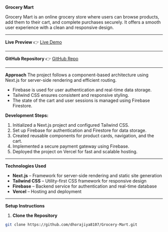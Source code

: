 **Grocery Mart**

Grocery Mart is an online grocery store where users can browse products, add them to their cart, and complete purchases securely. It offers a smooth user experience with a clean and responsive design.

---

**Live Preview**
👉 [Live Demo](https://grocery-mart-dev-dhorajiyas-projects.vercel.app/)

---

**GitHub Repository**
👉 [GitHub Repo](https://github.com/dhorajiya8107/Grocery-Mart)

---

**Approach**
The project follows a component-based architecture using Next.js for server-side rendering and efficient routing.
- Firebase is used for user authentication and real-time data storage.
- Tailwind CSS ensures consistent and responsive styling.
- The state of the cart and user sessions is managed using Firebase Firestore.

**Development Steps:**
1. Initialized a Next.js project and configured Tailwind CSS.
2. Set up Firebase for authentication and Firestore for data storage.
3. Created reusable components for product cards, navigation, and the cart.
4. Implemented a secure payment gateway using Firebase.
5. Deployed the project on Vercel for fast and scalable hosting.

---

**Technologies Used**
- **Next.js** – Framework for server-side rendering and static site generation
- **Tailwind CSS** – Utility-first CSS framework for responsive design
- **Firebase** – Backend service for authentication and real-time database
- **Vercel** – Hosting and deployment

---

**Setup Instructions**

1. **Clone the Repository**
```bash
git clone https://github.com/dhorajiya8107/Grocery-Mart.git
